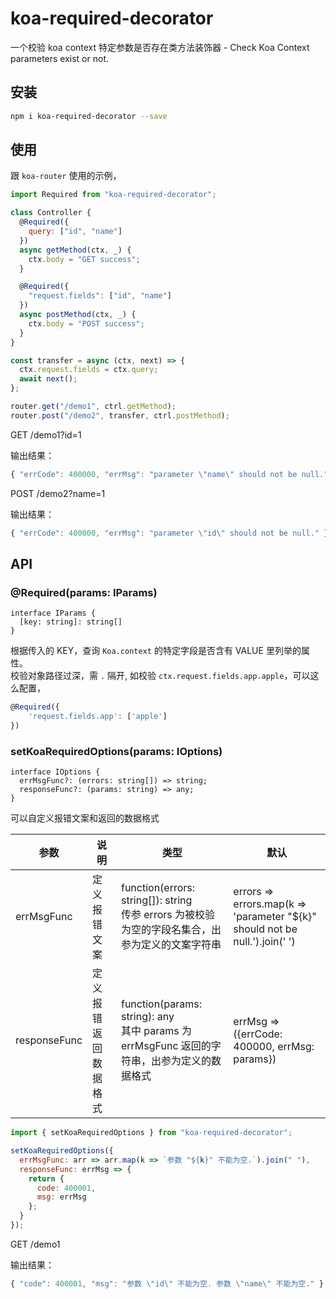 # koa-required-decorator

一个校验 koa context 特定参数是否存在类方法装饰器 - Check Koa Context parameters exist or not.

## 安装

```bash
npm i koa-required-decorator --save
```

## 使用

跟 `koa-router` 使用的示例，

```javascript
import Required from "koa-required-decorator";

class Controller {
  @Required({
    query: ["id", "name"]
  })
  async getMethod(ctx, _) {
    ctx.body = "GET success";
  }

  @Required({
    "request.fields": ["id", "name"]
  })
  async postMethod(ctx, _) {
    ctx.body = "POST success";
  }
}

const transfer = async (ctx, next) => {
  ctx.request.fields = ctx.query;
  await next();
};

router.get("/demo1", ctrl.getMethod);
router.post("/demo2", transfer, ctrl.postMethod);
```

GET /demo1?id=1

输出结果：

```javascript
{ "errCode": 400000, "errMsg": "parameter \"name\" should not be null." }
```

POST /demo2?name=1

输出结果：

```javascript
{ "errCode": 400000, "errMsg": "parameter \"id\" should not be null." }
```

## API

### @Required(params: IParams)

```
interface IParams {
  [key: string]: string[]
}
```

根据传入的 KEY，查询 `Koa.context` 的特定字段是否含有 VALUE 里列举的属性。<br />
校验对象路径过深，需 `.` 隔开, 如校验 `ctx.request.fields.app.apple`，可以这么配置，

```javascript
@Required({
    'request.fields.app': ['apple']
})
```

### setKoaRequiredOptions(params: IOptions)

```
interface IOptions {
  errMsgFunc?: (errors: string[]) => string;
  responseFunc?: (params: string) => any;
}
```

可以自定义报错文案和返回的数据格式

| 参数         | 说明                 | 类型                                                                                                  | 默认                                                                         |
| ------------ | -------------------- | ----------------------------------------------------------------------------------------------------- | ---------------------------------------------------------------------------- |
| errMsgFunc   | 定义报错文案         | function(errors: string[]): string<br /> 传参 errors 为被校验为空的字段名集合，出参为定义的文案字符串 | errors => errors.map(k => 'parameter "\${k}" should not be null.').join(' ') |
| responseFunc | 定义报错返回数据格式 | function(params: string): any<br /> 其中 params 为 errMsgFunc 返回的字符串，出参为定义的数据格式      | errMsg => ({errCode: 400000, errMsg: params})                                |

```javascript
import { setKoaRequiredOptions } from "koa-required-decorator";

setKoaRequiredOptions({
  errMsgFunc: arr => arr.map(k => `参数 "${k}" 不能为空.`).join(" "),
  responseFunc: errMsg => {
    return {
      code: 400001,
      msg: errMsg
    };
  }
});
```

GET /demo1

输出结果：

```javascript
{ "code": 400001, "msg": "参数 \"id\" 不能为空. 参数 \"name\" 不能为空." }
```
